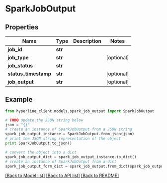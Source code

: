 # SparkJobOutput


## Properties
Name | Type | Description | Notes
------------ | ------------- | ------------- | -------------
**job_id** | **str** |  | 
**job_type** | **str** |  | [optional] 
**job_status** | **str** |  | 
**status_timestamp** | **str** |  | [optional] 
**job_output** | **str** |  | [optional] 

## Example

```python
from hyperline_client.models.spark_job_output import SparkJobOutput

# TODO update the JSON string below
json = "{}"
# create an instance of SparkJobOutput from a JSON string
spark_job_output_instance = SparkJobOutput.from_json(json)
# print the JSON string representation of the object
print SparkJobOutput.to_json()

# convert the object into a dict
spark_job_output_dict = spark_job_output_instance.to_dict()
# create an instance of SparkJobOutput from a dict
spark_job_output_form_dict = spark_job_output.from_dict(spark_job_output_dict)
```
[[Back to Model list]](../README.md#documentation-for-models) [[Back to API list]](../README.md#documentation-for-api-endpoints) [[Back to README]](../README.md)


